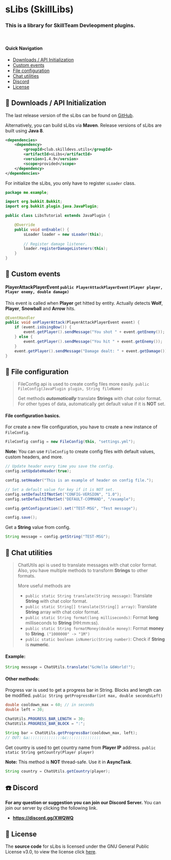 
# sLibs (SkillLibs)
### This is a library for SkillTeam Devleopment plugins.

&nbsp;
#### Quick Navigation
- [Downloads / API Initialization](#-downloads--api-initialization)
- [Custom events](#-custom-events)
- [File configuration](#-file-configuration)
- [Chat utilities](#-chat-utilities)
- [Discord](#-discord)
- [License](#-license)

## 💾 Downloads / API Initialization
The last release version of the sLibs can be found on [GitHub](hhtps://github.com/SkillTeam/sLibs).

Alternatively, you can build sLibs via **Maven**. Release versions of sLibs are built using **Java 8**.
````xml
<dependencies>
    <dependency>
        <groupId>club.skilldevs.utils</groupId>
        <artifactId>sLibs</artifactId>
        <version>1.4.9</version>
        <scope>provided</scope>
    </dependency>
</dependencies>
````

For initialize the sLibs, you only have to register `sLoader` class.
```java
package me.example;

import org.bukkit.Bukkit;
import org.bukkit.plugin.java.JavaPlugin;

public class LibsTutorial extends JavaPlugin {

    @Override
    public void onEnable() {
        sLoader loader = new sLoader(this);
        
        // Register damage listener.
        loader.registerDamageListeners(this);
    }
}
```

## 📣 Custom events
#### PlayerAttackPlayerEvent `public PlayerAttackPlayerEvent(Player player, Player enemy, double damage)`

This event is called when **Player** get hitted by entity. 
Actually detects **Wolf**, **Player**, **Snowball** and **Arrow** hits.
```java
@EventHandler
public void onPlayerAttack(PlayerAttackPlayerEvent event) {
	if (event.isUsingBow()) {
		event.getPlayer().sendMessage("You shot " + event.getEnemy());
	} else {
		event.getPlayer().sendMessage("You hit " + event.getEnemy());
	}
	event.getPlayer().sendMessage("Damage dealt: " + event.getDamage());
}
```

## 💽 File configuration
> FileConfig api is used to create config files more easily.
`public FileConfig(JavaPlugin plugin, String fileName)`
> 
> Get methods **_automatically_** translate **Strings** with chat color format.
> For other types of data, automatically get default value if it is **NOT** set.

#### File configuration basics.
For create a new file configuration, you have to create a new instance of `FileConfig`.
```java
FileConfig config = new FileConfig(this, "settings.yml");
```

**Note:** You can use `FileConfig` to create config files with default values, custom headers, and more.
```java
// Update header every time you save the config.
config.setUpdateHeader(true);

config.setHeader("This is an example of header on config file.");

// Set a default value for key if it is NOT set.
config.setDefaultIfNotSet("CONFIG-VERSION", "1.0");
config.setDefaultIfNotSet("DEFAULT-COMMAND", "/example");

config.getConfiguration().set("TEST-MSG", "Test message");

config.save();
```

Get a **String** value from config.
```java
String message = config.getString("TEST-MSG");
```

## 📝 Chat utilities
> ChatUtils api is used to translate messages with chat color format.
> Also, you have multiple methods to transform **Strings** to other formats.
> 
> More useful methods are
> - `public static String translate(String message)`:
>   Translate **String** with chat color format.
> - `public static String[] translate(String[] array)`:
>   Translate **String** array with chat color format.
> - `public static String format(long milliseconds)`:
>   Format **long** milliseconds to **String** (HH:mm:ss).
> - `public static String formatMoney(double money)`:
>   Format **money** to **String**. `("1000000" -> "1M")`
> - `public static boolean isNumeric(String number)`:
>   Check if **String** is **numeric**.

#### Example:
```java
String message = ChatUtils.translate("&cHello &6World!");
```

#### Other methods:
Progress var is used to get a progress bar in String. Blocks and length can be modified.
`public String getProgressBar(int max, double secondsLeft)`
```java
double cooldown_max = 60; // in seconds
double left = 30;

ChatUtils.PROGRESS_BAR_LENGTH = 30;
ChatUtils.PROGRESS_BAR_BLOCK = ":";

String bar = ChatUtils.getProgressBar(cooldown_max, left);
// OUT: &a:::::::::::::::&c:::::::::::::::
```

Get country is used to get country name from **Player IP** address.
`public static String getCountry(Player player)`

**Note:** This method is **NOT** thread-safe. Use it in **AsyncTask**.
```java
String country = ChatUtils.getCountry(player);
```

## ☎️ Discord
**For any question or suggestion you can join our Discord Server.**
You can join our server by clicking the following link.
- **https://discord.gg/XWQWQ**

## 📜 License
The **source code** for sLibs is licensed under the GNU General Public License v3.0, to view the license click
[here](https://github.com/Joansitoh/sLibs/blob/master/LICENSE).
